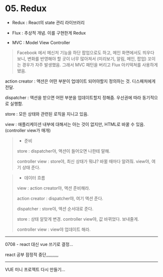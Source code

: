 # 05. Redux

- Redux : React의 state 관리 라이브러리

- Flux : 추상적 개념. 이를 구현한게 Redux
- MVC : Model View Controller

> Facebook 에서 메신저 기능을 하단 팝업으로도 하고, 메인 화면에서도 띄우다보니, 변화를 반영해야 할 곳이 너무 많아져서 (미리보기, 알림, 메인, 팝업) 꼬이는 경우가 자주 발생했음. 그래서 MVC 패턴을 버리고 Flux 아키텍쳐를 사용하게 됐음.



action creator : 액션은 어떤 부분이 업데이트 되어야할지 정의하는 것. 디스패처에게 전달.

dispatcher : 액션을 받으면 어떤 부분을 업데이트할지 정해줌. 우선권에 따라 동기적으로 실행함.

store : 모든 상태와 관련된 로직을 지니고 있음.

view : 애플리케이션 내부에 대해서는 아는 것이 없지만, HTML로 바꿀 수 있음. (controller view가 매개)



> - 준비
>
> store : dispatcher야, 액션이 들어오면 나한테 말해.
>
> controller view : store야, 최신 상태가 뭐냐? 바뀔 때마다 알려줘. view야, 여기 상태 준다.

> - 데이터 흐름
>
> view : action creator야, 액션 준비해라.
>
> action creator : dispatcher야, 여기 액션 준다.
>
> dispatcher : store야, 액션 순서대로 준다.
>
> store : 상태 알맞게 변경. controller view야, 값 바뀌었다. 보내줄게.
>
> controller view : view야 업데이트 해라.





<hr/>

0708 - react 대신 vue 쓰기로 결정...

react 공부 잠정적 중단,,,,,,,,,,



<HR/>

VUE 미니 프로젝트 다시 만들기...
